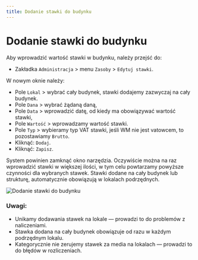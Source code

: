 ```yaml
---
title: Dodanie stawki do budynku
---
```

# Dodanie stawki do budynku

Aby wprowadzić wartość stawki w budynku, należy przejść do:

- Zakładka `Administracja` > menu `Zasoby` > `Edytuj stawki`.

W nowym oknie należy:

- Pole `Lokal` > wybrać cały budynek, stawki dodajemy zazwyczaj na cały budynek.
- Pole `Dana` > wybrać żądaną daną,
- Pole `Data` > wprowadzić datę, od kiedy ma obowiązywać wartość stawki,
- Pole `Wartość` > wprowadzamy wartość stawki.
- Pole `Typ` > wybieramy typ VAT stawki, jeśli WM nie jest vatowcem, to pozostawiamy `Brutto`.
- Kliknąć: `Dodaj`.
- Kliknąć: `Zapisz`.

System powinien zamknąć okno narzędzia. Oczywiście można na raz wprowadzić stawki w większej ilości, w tym celu powtarzamy powyższe czynności dla wybranych stawek. Stawki dodane na cały budynek lub strukturę, automatycznie obowiązują w lokalach podrzędnych.

![Dodanie stawki do budynku](dodaniestawki.gif)

### Uwagi:

- Unikamy dodawania stawek na lokale — prowadzi to do problemów z naliczeniami.
- Stawka dodana na cały budynek obowiązuje od razu w każdym podrzędnym lokalu.
- Kategorycznie nie zerujemy stawek za media na lokalach — prowadzi to do błędów w rozliczeniach.
